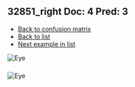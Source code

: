 ## 32851_right Doc: 4 Pred: 3
- [Back to confusion matrix](https://github.com/juliandewit/kaggle_retinopathy/blob/master/matrix.md)
- [Back to list](https://github.com/juliandewit/kaggle_retinopathy/blob/master/lists/43/list.md)
- [Next example in list](https://github.com/juliandewit/kaggle_retinopathy/blob/master/lists/43/33/33003_left.md)

![Eye](https://retinopaty.blob.core.windows.net/size1024/32851_right_4.jpeg)

### 

![Eye]()
